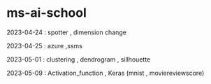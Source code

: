 # ms-ai-school

2023-04-24 : spotter , dimension change

2023-04-25 : azure ,ssms

2023-05-01 : clustering , dendrogram , sillhouette

2023-05-09 : Activation_function , Keras (mnist , moviereviewscore)

